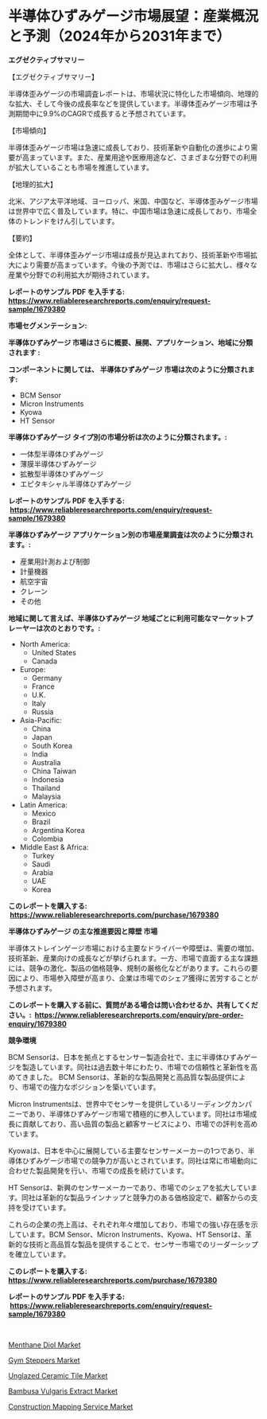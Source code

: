 <p><h1>半導体ひずみゲージ市場展望：産業概況と予測（2024年から2031年まで）</h1></p><p><strong>エグゼクティブサマリー</strong></p>
<p><p>【エグゼクティブサマリー】</p><p>半導体歪みゲージの市場調査レポートは、市場状況に特化した市場傾向、地理的な拡大、そして今後の成長率などを提供しています。半導体歪みゲージ市場は予測期間中に9.9%のCAGRで成長すると予想されています。</p><p>【市場傾向】</p><p>半導体歪みゲージ市場は急速に成長しており、技術革新や自動化の進歩により需要が高まっています。また、産業用途や医療用途など、さまざまな分野での利用が拡大していることも市場を推進しています。</p><p>【地理的拡大】</p><p>北米、アジア太平洋地域、ヨーロッパ、米国、中国など、半導体歪みゲージ市場は世界中で広く普及しています。特に、中国市場は急速に成長しており、市場全体のトレンドをけん引しています。</p><p>【要約】</p><p>全体として、半導体歪みゲージ市場は成長が見込まれており、技術革新や市場拡大により需要が高まっています。今後の予測では、市場はさらに拡大し、様々な産業や分野での利用拡大が期待されています。</p></p>
<p><strong>レポートのサンプル PDF を入手する: <a href="https://www.reliableresearchreports.com/enquiry/request-sample/1679380">https://www.reliableresearchreports.com/enquiry/request-sample/1679380</a></strong></p>
<p><strong>市場セグメンテーション:</strong></p>
<p><strong> 半導体ひずみゲージ 市場はさらに概要、展開、アプリケーション、地域に分類されます :</strong></p>
<p><strong>コンポーネントに関しては、 半導体ひずみゲージ 市場は次のように分類されます: &nbsp;</strong></p>
<p><ul><li>BCM Sensor</li><li>Micron Instruments</li><li>Kyowa</li><li>HT Sensor</li></ul></p>
<p><strong> 半導体ひずみゲージ タイプ別の市場分析は次のように分類されます。:</strong></p>
<p><ul><li>一体型半導体ひずみゲージ</li><li>薄膜半導体ひずみゲージ</li><li>拡散型半導体ひずみゲージ</li><li>エピタキシャル半導体ひずみゲージ</li></ul></p>
<p><strong>レポートのサンプル PDF を入手する: &nbsp;<a href="https://www.reliableresearchreports.com/enquiry/request-sample/1679380">https://www.reliableresearchreports.com/enquiry/request-sample/1679380</a></strong></p>
<p><strong> 半導体ひずみゲージ アプリケーション別の市場産業調査は次のように分類されます。:</strong></p>
<p><ul><li>産業用計測および制御</li><li>計量機器</li><li>航空宇宙</li><li>クレーン</li><li>その他</li></ul></p>
<p><strong>地域に関して言えば、半導体ひずみゲージ 地域ごとに利用可能なマーケットプレーヤーは次のとおりです。:</strong></p>
<p><ul>
    <li>
        North America:
        <ul>
            <li>United States</li>
            <li>Canada</li>
        </ul>
    </li>
    <li>
        Europe:
        <ul>
            <li>Germany</li>
            <li>France</li>
            <li>U.K.</li>
            <li>Italy</li>
            <li>Russia</li>
        </ul>
    </li>
    <li>
        Asia-Pacific:
        <ul>
            <li>China</li>
            <li>Japan</li>
            <li>South Korea</li>
            <li>India</li>
            <li>Australia</li>
            <li>China Taiwan</li>
            <li>Indonesia</li>
            <li>Thailand</li>
            <li>Malaysia</li>
        </ul>
    </li>
    <li>
        Latin America:
        <ul>
            <li>Mexico</li>
            <li>Brazil</li>
            <li>Argentina Korea</li>
            <li>Colombia</li>
        </ul>
    </li>
    <li>
        Middle East & Africa:
        <ul>
            <li>Turkey</li>
            <li>Saudi</li>
            <li>Arabia</li>
            <li>UAE</li>
            <li>Korea</li>
        </ul>
    </li>
    </ul></p>
<p><strong>このレポートを購入する: &nbsp;<a href="https://www.reliableresearchreports.com/purchase/1679380">https://www.reliableresearchreports.com/purchase/1679380</a></strong></p>
<p><strong>半導体ひずみゲージ の主な推進要因と障壁 市場</strong></p>
<p><p>半導体ストレインゲージ市場における主要なドライバーや障壁は、需要の増加、技術革新、産業向けの成長などが挙げられます。一方、市場で直面する主な課題には、競争の激化、製品の価格競争、規制の厳格化などがあります。これらの要因により、市場参入障壁が高まり、企業は市場でのシェア獲得に苦労することが予想されます。</p></p>
<p><strong>このレポートを購入する前に、質問がある場合は問い合わせるか、共有してください。:&nbsp; <a href="https://www.reliableresearchreports.com/enquiry/pre-order-enquiry/1679380">https://www.reliableresearchreports.com/enquiry/pre-order-enquiry/1679380</a></strong></p>
<p><strong>競争環境</strong></p>
<p><p>BCM Sensorは、日本を拠点とするセンサー製造会社で、主に半導体ひずみゲージを製造しています。同社は過去数十年にわたり、市場での信頼性と革新性を高めてきました。 BCM Sensorは、革新的な製品開発と高品質な製品提供により、市場での強力なポジションを築いています。</p><p>Micron Instrumentsは、世界中でセンサーを提供しているリーディングカンパニーであり、半導体ひずみゲージ市場で積極的に参入しています。同社は市場成長に貢献しており、高い品質の製品と顧客サービスにより、市場での評判を高めています。</p><p>Kyowaは、日本を中心に展開している主要なセンサーメーカーの1つであり、半導体ひずみゲージ市場での競争力が高いとされています。同社は常に市場動向に合わせた製品開発を行い、市場での成長を続けています。</p><p>HT Sensorは、新興のセンサーメーカーであり、市場でのシェアを拡大しています。同社は革新的な製品ラインナップと競争力のある価格設定で、顧客からの支持を受けています。</p><p>これらの企業の売上高は、それぞれ年々増加しており、市場での強い存在感を示しています。BCM Sensor、Micron Instruments、Kyowa、HT Sensorは、革新的な技術と高品質な製品を提供することで、センサー市場でのリーダーシップを確立しています。</p></p>
<p><strong>このレポートを購入する: &nbsp; <a href="https://www.reliableresearchreports.com/purchase/1679380">https://www.reliableresearchreports.com/purchase/1679380</a></strong></p>
<p><strong>レポートのサンプル PDF を入手する: &nbsp;<a href="https://www.reliableresearchreports.com/enquiry/request-sample/1679380">https://www.reliableresearchreports.com/enquiry/request-sample/1679380</a></strong><strong></strong></p>
<p>&nbsp;</p>
<p><p><a href="https://issuu.com/reportprime-2/docs/menthane-diol-market-size-2030.pptx">Menthane Diol Market</a></p><p><a href="https://issuu.com/reportprime-2/docs/gym-steppers-market-size-2030.pptx">Gym Steppers Market</a></p><p><a href="https://github.com/lbird53714/Market-Research-Report-List-3/blob/main/unglazed-ceramic-tile-market.md">Unglazed Ceramic Tile Market</a></p><p><a href="https://view.publitas.com/reportprime-1/bambusa-vulgaris-extract-market-size-growing-and-forecasted-for-period-from-2024-2031-and-provides-complete-market-analysis-of-this-market/">Bambusa Vulgaris Extract Market</a></p><p><a href="https://thundering-castanet-c65.notion.site/Insights-into-Construction-Mapping-Service-Market-Size-Analysing-Market-Share-Trends-and-Growth-f-83fae6e7164c41679e3a4a02b157d493">Construction Mapping Service Market</a></p></p>